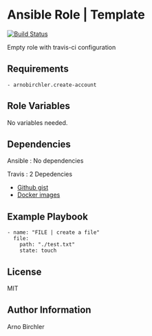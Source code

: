 Ansible Role | Template
=========
[![Build Status](https://travis-ci.org/arnobirchler/ansible-role-ssh-access.svg?branch=master)](https://travis-ci.org/arnobirchler/ansible-role-ssh-access)

Empty role with travis-ci configuration

Requirements
------------

```
- arnobirchler.create-account
```

Role Variables
--------------

No variables needed.

Dependencies
------------

Ansible : No dependencies

Travis : 2 Depedencies
  - [Github gist](https://gist.github.com/arnobirchler/627e4655465b696a0b521a560bc2206f)
  - [Docker images](https://hub.docker.com/r/arnobirchler/docker-os-ansible/)

Example Playbook
----------------
```
- name: "FILE | create a file"
  file:
    path: "./test.txt"
    state: touch
```

License
-------

MIT

Author Information
------------------

Arno Birchler
